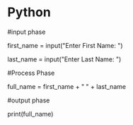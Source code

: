 # Python


#input phase

first_name = input("Enter First Name: ")


last_name = input("Enter Last Name: ")

#Process Phase

full_name = first_name + " " + last_name

#output phase

print(full_name)
